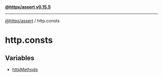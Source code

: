 [**@httpx/assert v0.15.5**](../README.md)

***

[@httpx/assert](../README.md) / http.consts

# http.consts

## Variables

- [httpMethods](variables/httpMethods.md)

